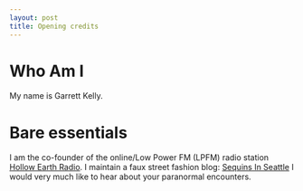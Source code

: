 ```yaml
---
layout: post
title: Opening credits
---
```


# Who Am I
My name is Garrett Kelly.

# Bare essentials
I am the co-founder of the online/Low Power FM (LPFM) radio station [Hollow Earth Radio](http://www.hollowearthradio.org).
I maintain a faux street fashion blog: [Sequins In Seattle](http://sequinsinseattle.com)
I would very much like to hear about your paranormal encounters.